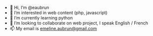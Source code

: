 - 👋 Hi, I’m @eaubrun
- 👀 I’m interested in web content (php, javascript)
- 🌱 I’m currently learning python
- 💞️ I’m looking to collaborate on web project, I speak English / French
- 📫 My email is emeline.aubrun@gmail.com

<!---
eaubrun/eaubrun is a ✨ special ✨ repository because its `README.md` (this file) appears on your GitHub profile.
You can click the Preview link to take a look at your changes.
--->
